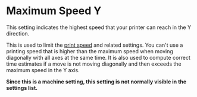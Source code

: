 Maximum Speed Y
====
This setting indicates the highest speed that your printer can reach in the Y direction.

This is used to limit the [print speed](../speed/speed_print.md) and related settings. You can't use a printing speed that is higher than the maximum speed when moving diagonally with all axes at the same time. It is also used to compute correct time estimates if a move is not moving diagonally and then exceeds the maximum speed in the Y axis.

**Since this is a machine setting, this setting is not normally visible in the settings list.**